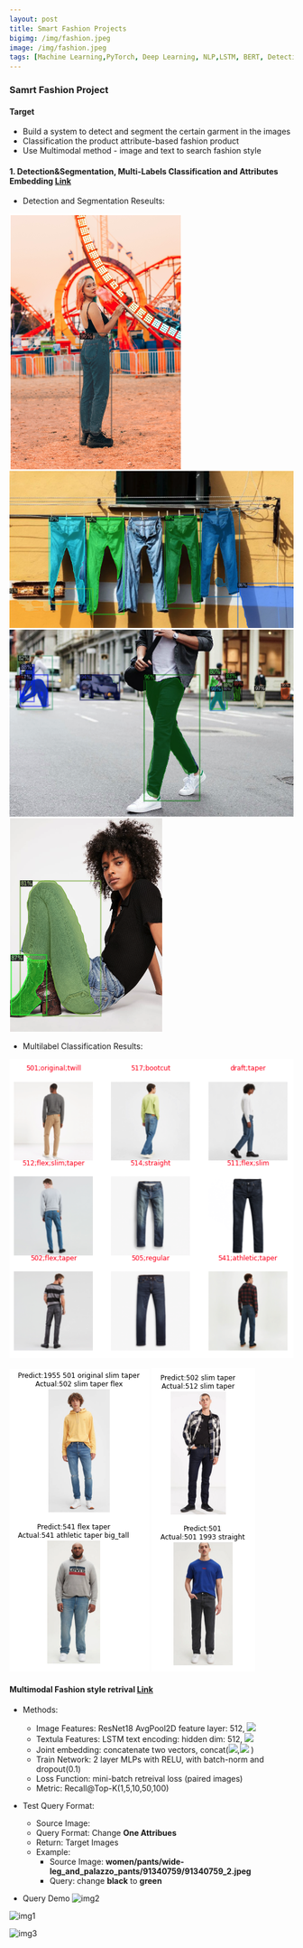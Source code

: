 ```yaml
---
layout: post
title: Smart Fashion Projects
bigimg: /img/fashion.jpeg
image: /img/fashion.jpeg
tags: [Machine Learning,PyTorch, Deep Learning, NLP,LSTM, BERT, Detection, Segmentation,Multimodal,Multilabel]
---
```


### Samrt Fashion Project

#### Target
- Build a system to detect and segment the certain garment in the images
- Classification the product attribute-based fashion product
- Use Multimodal method - image and text to search fashion style

#### 1. Detection&Segmentation, Multi-Labels Classification and Attributes Embedding [Link](https://github.com/Pyligent/Fashion-Jeans-Detection-attributes-BERT-embedding-multilabels)


- Detection and Segmentation Reseults:   

![img2](https://github.com/Pyligent/fashion-jeans-detection-attributes-BERT-embedding-multilabels/blob/master/img/test1.png)
![img3](https://github.com/Pyligent/fashion-jeans-detection-attributes-BERT-embedding-multilabels/blob/master/img/test2.png)
![img4](https://github.com/Pyligent/fashion-jeans-detection-attributes-BERT-embedding-multilabels/blob/master/img/test3.png)
![img5](https://github.com/Pyligent/fashion-jeans-detection-attributes-BERT-embedding-multilabels/blob/master/img/test4.png)

- Multilabel Classification Results:

![img6](https://github.com/Pyligent/fashion-jeans-detection-attributes-BERT-embedding-multilabels/blob/master/img/mlr1.png)   

![img7](https://github.com/Pyligent/fashion-jeans-detection-attributes-BERT-embedding-multilabels/blob/master/img/mlr2.png)
![img8](https://github.com/Pyligent/fashion-jeans-detection-attributes-BERT-embedding-multilabels/blob/master/img/mlr3.png)




#### Multimodal Fashion style retrival [Link](https://github.com/Pyligent/Fashion-Image-Text-Multimodal-retrieval)

- Methods:
  - Image Features: ResNet18 AvgPool2D feature layer: 512, <img src="https://render.githubusercontent.com/render/math?math=$f_i$"> 
  - Textula Features: LSTM text encoding: hidden dim: 512, <img src="https://render.githubusercontent.com/render/math?math=$f_t$"> 
  - Joint embedding: concatenate two vectors, concat(<img src="https://render.githubusercontent.com/render/math?math=$f_i$">,<img src="https://render.githubusercontent.com/render/math?math=$f_t$"> )
  - Train Network: 2 layer MLPs with RELU, with batch-norm and dropout(0.1)
  - Loss Function: mini-batch retreival loss (paired images)
  - Metric: Recall@Top-K(1,5,10,50,100)

- Test Query Format:
  - Source Image:
  - Query Format: Change **One Attribues**
  - Return: Target Images
  - Example: 
    - Source Image: **women/pants/wide-leg_and_palazzo_pants/91340759/91340759_2.jpeg**
    - Query: change **black** to **green**


- Query Demo
![img2](https://github.com/Pyligent/image-text-multimodal-retrieval/blob/master/img/result1.png)


![img1](https://github.com/Pyligent/image-text-multimodal-retrieval/blob/master/img/result2.png)

![img3](https://github.com/Pyligent/image-text-multimodal-retrieval/blob/master/img/result3.png)

